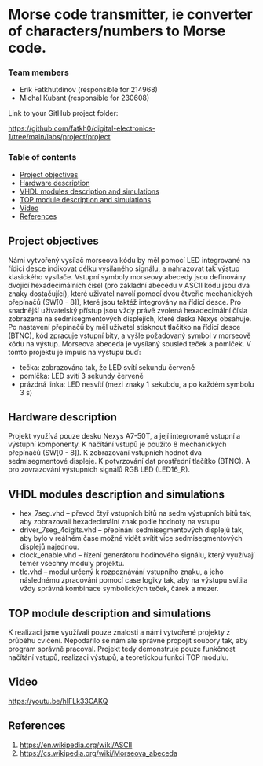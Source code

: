 # Morse code transmitter, ie converter of characters/numbers to Morse code.

### Team members

* Erik Fatkhutdinov (responsible for 214968)
* Michal Kubant (responsible for 230608)

Link to your GitHub project folder:

   https://github.com/fatkh0/digital-electronics-1/tree/main/labs/project/project


### Table of contents
* [Project objectives](#objectives)
* [Hardware description](#hardware)
* [VHDL modules description and simulations](#modules)
* [TOP module description and simulations](#top)
* [Video](#video)
* [References](#references)


<a name="objectives"></a>
## Project objectives

Námi vytvořený vysílač morseova kódu by měl pomocí LED integrované na řídicí desce indikovat délku vysílaného signálu, a nahrazovat tak výstup klasického vysílače. 
Vstupní symboly morseovy abecedy jsou definovány dvojicí hexadecimálních čísel (pro základní abecedu v ASCII kódu jsou dva znaky dostačující), které uživatel navolí pomocí dvou čtveřic mechanických přepínačů (SW[0 - 8]), které jsou taktéž integrovány na řídicí desce. Pro snadnější uživatelský přístup jsou vždy právě zvolená hexadecimální čísla zobrazena na sedmisegmentových displejích, které deska Nexys obsahuje.
Po nastavení přepínačů by měl uživatel stisknout tlačítko na řídicí desce (BTNC), kód zpracuje vstupní bity, a vyšle požadovaný symbol v morseově kódu na výstup.
Morseova abeceda je vysílaný sousled teček a pomlček. V tomto projektu je impuls na výstupu buď:
- tečka: zobrazována tak, že LED svítí sekundu červeně
- pomlčka: LED svítí 3 sekundy červeně
- prázdná linka: LED nesvítí (mezi znaky 1 sekubdu, a po každém symbolu 3 s)


<a name="hardware"></a>
## Hardware description

Projekt využívá pouze desku Nexys A7-50T, a její integrované vstupní a výstupní komponenty.
K načítání vstupů je použito 8 mechanických přepínačů (SW[0 - 8]).
K zobrazování vstupních hodnot dva sedmisegmentové displeje.
K potvrzování dat prostřední tlačítko (BTNC).
A pro zovrazování výstupních signálů RGB LED (LED16_R).


<a name="modules"></a>
## VHDL modules description and simulations

- hex_7seg.vhd – převod čtyř vstupních bitů na sedm výstupních bitů tak, aby zobrazovali hexadecimální znak podle hodnoty na vstupu
- driver_7seg_4digits.vhd – přepínání sedmisegmentových displejů tak, aby bylo v reálném čase možné vidět svítit vice sedmisegmentových displejů najednou.
- clock_enable.vhd – řízení generátoru hodinového signálu, který využívají téměř všechny moduly projektu.
- tlc.vhd – modul určený k rozpoznávání vstupního znaku, a jeho následnému zpracování pomocí 
case logiky tak, aby na výstupu svítila vždy správná kombinace symbolických teček, čárek a mezer.


<a name="top"></a>
## TOP module description and simulations

K realizaci jsme využívali pouze znalosti a námi vytvořené projekty z průběhu cvičení. Nepodařilo se nám ale správně propojit soubory tak, aby program správně pracoval. Projekt tedy demonstruje pouze funkčnost načítání vstupů, realizaci výstupů, a teoretickou funkci TOP modulu.


<a name="video"></a>
## Video

https://youtu.be/hIFLk33CAKQ


<a name="references"></a>
## References

1. https://en.wikipedia.org/wiki/ASCII
2. https://cs.wikipedia.org/wiki/Morseova_abeceda
